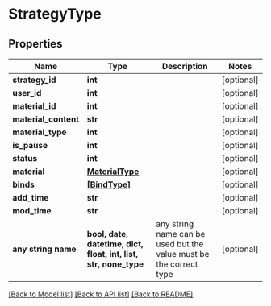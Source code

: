 # StrategyType


## Properties
Name | Type | Description | Notes
------------ | ------------- | ------------- | -------------
**strategy_id** | **int** |  | [optional] 
**user_id** | **int** |  | [optional] 
**material_id** | **int** |  | [optional] 
**material_content** | **str** |  | [optional] 
**material_type** | **int** |  | [optional] 
**is_pause** | **int** |  | [optional] 
**status** | **int** |  | [optional] 
**material** | [**MaterialType**](MaterialType.md) |  | [optional] 
**binds** | [**[BindType]**](BindType.md) |  | [optional] 
**add_time** | **str** |  | [optional] 
**mod_time** | **str** |  | [optional] 
**any string name** | **bool, date, datetime, dict, float, int, list, str, none_type** | any string name can be used but the value must be the correct type | [optional]

[[Back to Model list]](../README.md#documentation-for-models) [[Back to API list]](../README.md#documentation-for-api-endpoints) [[Back to README]](../README.md)


